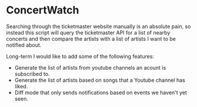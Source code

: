 ConcertWatch
===
Searching through the ticketmaster website manually is an absolute pain, so instead
this script will query the ticketmaster API for a list of nearby concerts and then
compare the artists with a list of artists I want to be notified about.

Long-term I would like to add some of the following features:
- Generate the list of artists from youtube channels an acount is subscribed to.
- Generate the list of artists based on songs that a Youtube channel has liked.
- Diff mode that only sends notifications based on events we haven't yet seen.
